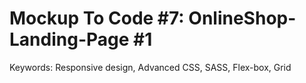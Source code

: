 # Mockup To Code #7: OnlineShop-Landing-Page #1

Keywords: Responsive design, Advanced CSS, SASS, Flex-box, Grid
